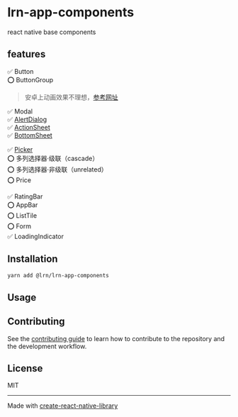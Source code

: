 # lrn-app-components

react native base components

## features
✅ Button  
⭕️ ButtonGroup   

>安卓上动画效果不理想，[参考网址](https://github.com/adammcarth/react-native-segmented-picker/blob/master/src/components/SegmentedPicker/SegmentedPicker.tsx#L640)

✅ Modal   
✅ [AlertDialog](docs/AlertDialog.md)    
✅ [ActionSheet](docs/ActionSheet.md)  
✅ [BottomSheet](docs/BottomSheet.md)    

✅ [Picker](docs/ScrollPicker.md)   
⭕️ 多列选择器·级联（cascade）   
⭕️ 多列选择器·非级联（unrelated）  
⭕️ Price    

✅ RatingBar  
⭕️ AppBar    
⭕️ ListTile    
⭕️ Form  
✅ LoadingIndicator  

## Installation

```sh
yarn add @lrn/lrn-app-components
```

## Usage


## Contributing

See the [contributing guide](CONTRIBUTING.md) to learn how to contribute to the repository and the development workflow.

## License

MIT

---

Made with [create-react-native-library](https://github.com/callstack/react-native-builder-bob)
